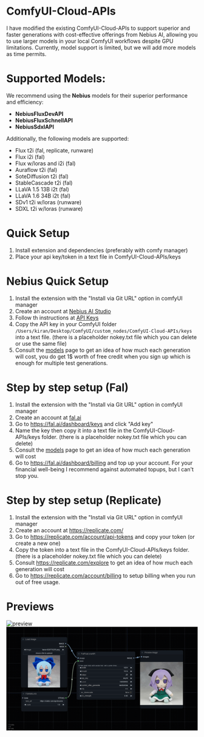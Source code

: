 # ComfyUI-Cloud-APIs
I have modified the existing ComfyUI-Cloud-APIs to support superior and faster generations with cost-effective offerings from Nebius AI, allowing you to use larger models in your local ComfyUI workflows despite GPU limitations. Currently, model support is limited, but we will add more models as time permits.
# Supported Models:
We recommend using the **Nebius** models for their superior performance and efficiency:
- **NebiusFluxDevAPI**
- **NebiusFluxSchnellAPI**
- **NebiusSdxlAPI**

Additionally, the following models are supported:
- Flux t2i (fal, replicate, runware)
- Flux i2i (fal)
- Flux w/loras and i2i (fal)
- Auraflow t2i (fal)
- SoteDiffusion t2i (fal)
- StableCascade t2i (fal)
- LLaVA 1.5 13B i2t (fal)
- LLaVA 1.6 34B i2t (fal)
- SDv1 t2i w/loras (runware)
- SDXL t2i w/loras (runware)
# Quick Setup
1. Install extension and dependencies (preferably with comfy manager)
2. Place your api key/token in a text file in ComfyUI-Cloud-APIs/keys

# Nebius Quick Setup
1. Install the extension with the "Install via Git URL" option in comfyUI manager
2. Create an account at [Nebius AI Studio](https://studio.nebius.ai/)
3. Follow th instructions at [API Keys](https://docs.nebius.com/studio/inference/api#images-generations)
4. Copy the API key in your ComfyUI folder `/Users/kiran/Desktop/ComfyUI/custom_nodes/ComfyUI-Cloud-APIs/keys` into a text file. (there is a placeholder nokey.txt file which you can delete or use the same file)
5. Consult the [models](https://studio.nebius.ai/models/text2image) page to get an idea of how much each generation will cost, you do get 1$ worth of free credit when you sign up which is enough for multiple test generations.
   
# Step by step setup (Fal)
1. Install the extension with the "Install via Git URL" option in comfyUI manager
2. Create an account at [fal.ai](https://fal.ai/)
3. Go to https://fal.ai/dashboard/keys and click "Add key"
4. Name the key then copy it into a text file in the ComfyUI-Cloud-APIs/keys folder. (there is a placeholder nokey.txt file which you can delete)
5. Consult the [models](https://fal.ai/models) page to get an idea of how much each generation will cost
6. Go to https://fal.ai/dashboard/billing and top up your account. For your financial well-being I recommend against automated topups, but I can't stop you.
# Step by step setup (Replicate)
1. Install the extension with the "Install via Git URL" option in comfyUI manager
2. Create an account at https://replicate.com/
3. Go to https://replicate.com/account/api-tokens and copy your token (or create a new one)
4. Copy the token into a text file in the ComfyUI-Cloud-APIs/keys folder. (there is a placeholder nokey.txt file which you can delete)
5. Consult https://replicate.com/explore to get an idea of how much each generation will cost
6. Go to https://replicate.com/account/billing to setup billing when you run out of free usage.
# Previews
![preview](https://github.com/BetaDoggo/ComfyUI-fal-api/blob/main/preview.png)
![i2ipreview](https://github.com/BetaDoggo/ComfyUI-Cloud-APIs/blob/main/fali2iwloraworkflow.png)
